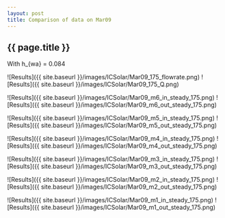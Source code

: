```yaml
---
layout: post
title: Comparison of data on Mar09
---
```

{{ page.title }}
-----------------
With h_{wa} = 0.084

![Results]({{ site.baseurl }}/images/ICSolar/Mar09_175_flowrate.png) ![Results]({{ site.baseurl }}/images/ICSolar/Mar09_175_Q.png)

![Results]({{ site.baseurl }}/images/ICSolar/Mar09_m6_in_steady_175.png) ![Results]({{ site.baseurl }}/images/ICSolar/Mar09_m6_out_steady_175.png)

![Results]({{ site.baseurl }}/images/ICSolar/Mar09_m5_in_steady_175.png) ![Results]({{ site.baseurl }}/images/ICSolar/Mar09_m5_out_steady_175.png)

![Results]({{ site.baseurl }}/images/ICSolar/Mar09_m4_in_steady_175.png) ![Results]({{ site.baseurl }}/images/ICSolar/Mar09_m4_out_steady_175.png)

![Results]({{ site.baseurl }}/images/ICSolar/Mar09_m3_in_steady_175.png) ![Results]({{ site.baseurl }}/images/ICSolar/Mar09_m3_out_steady_175.png)

![Results]({{ site.baseurl }}/images/ICSolar/Mar09_m2_in_steady_175.png) ![Results]({{ site.baseurl }}/images/ICSolar/Mar09_m2_out_steady_175.png)

![Results]({{ site.baseurl }}/images/ICSolar/Mar09_m1_in_steady_175.png) ![Results]({{ site.baseurl }}/images/ICSolar/Mar09_m1_out_steady_175.png)

